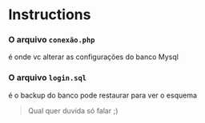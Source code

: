 # Instructions 

### O arquivo ```conexão.php``` 
é onde vc alterar as configurações do banco Mysql

### O arquivo ```login.sql``` 
é o backup do banco pode restaurar para ver o esquema

>Qual quer duvida só falar ;)
